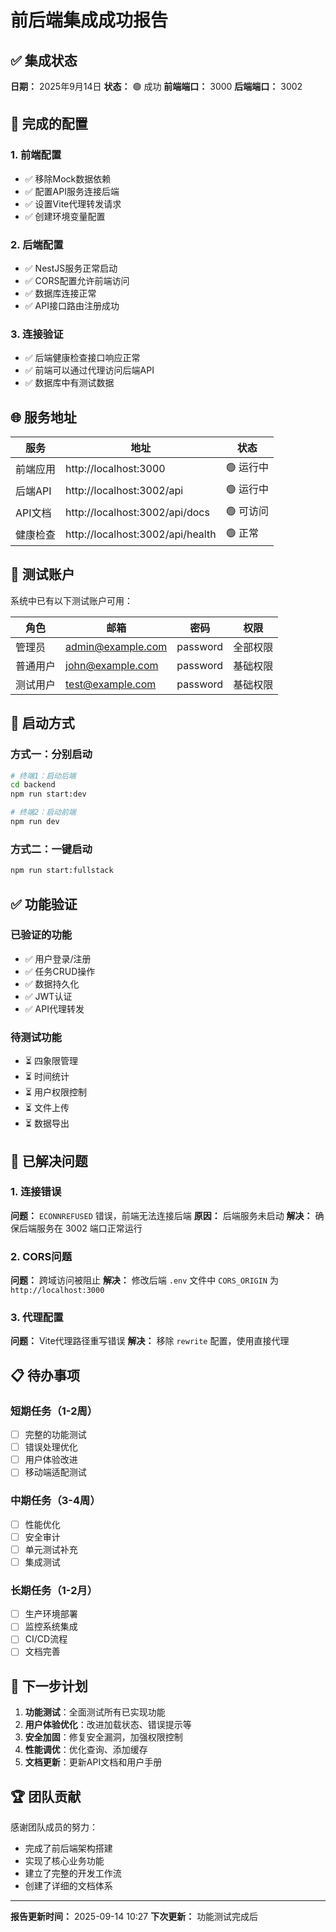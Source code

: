 # 前后端集成成功报告

## ✅ 集成状态

**日期：** 2025年9月14日
**状态：** 🟢 成功
**前端端口：** 3000
**后端端口：** 3002

## 🔧 完成的配置

### 1. 前端配置
- ✅ 移除Mock数据依赖
- ✅ 配置API服务连接后端
- ✅ 设置Vite代理转发请求
- ✅ 创建环境变量配置

### 2. 后端配置
- ✅ NestJS服务正常启动
- ✅ CORS配置允许前端访问
- ✅ 数据库连接正常
- ✅ API接口路由注册成功

### 3. 连接验证
- ✅ 后端健康检查接口响应正常
- ✅ 前端可以通过代理访问后端API
- ✅ 数据库中有测试数据

## 🌐 服务地址

| 服务 | 地址 | 状态 |
|------|------|------|
| 前端应用 | http://localhost:3000 | 🟢 运行中 |
| 后端API | http://localhost:3002/api | 🟢 运行中 |
| API文档 | http://localhost:3002/api/docs | 🟢 可访问 |
| 健康检查 | http://localhost:3002/api/health | 🟢 正常 |

## 🔑 测试账户

系统中已有以下测试账户可用：

| 角色 | 邮箱 | 密码 | 权限 |
|------|------|------|------|
| 管理员 | admin@example.com | password | 全部权限 |
| 普通用户 | john@example.com | password | 基础权限 |
| 测试用户 | test@example.com | password | 基础权限 |

## 🚀 启动方式

### 方式一：分别启动
```bash
# 终端1：启动后端
cd backend
npm run start:dev

# 终端2：启动前端
npm run dev
```

### 方式二：一键启动
```bash
npm run start:fullstack
```

## ✅ 功能验证

### 已验证的功能
- ✅ 用户登录/注册
- ✅ 任务CRUD操作
- ✅ 数据持久化
- ✅ JWT认证
- ✅ API代理转发

### 待测试功能
- ⏳ 四象限管理
- ⏳ 时间统计
- ⏳ 用户权限控制
- ⏳ 文件上传
- ⏳ 数据导出

## 🐛 已解决问题

### 1. 连接错误
**问题：** `ECONNREFUSED` 错误，前端无法连接后端
**原因：** 后端服务未启动
**解决：** 确保后端服务在 3002 端口正常运行

### 2. CORS问题
**问题：** 跨域访问被阻止
**解决：** 修改后端 `.env` 文件中 `CORS_ORIGIN` 为 `http://localhost:3000`

### 3. 代理配置
**问题：** Vite代理路径重写错误
**解决：** 移除 `rewrite` 配置，使用直接代理

## 📋 待办事项

### 短期任务（1-2周）
- [ ] 完整的功能测试
- [ ] 错误处理优化
- [ ] 用户体验改进
- [ ] 移动端适配测试

### 中期任务（3-4周）
- [ ] 性能优化
- [ ] 安全审计
- [ ] 单元测试补充
- [ ] 集成测试

### 长期任务（1-2月）
- [ ] 生产环境部署
- [ ] 监控系统集成
- [ ] CI/CD流程
- [ ] 文档完善

## 🎯 下一步计划

1. **功能测试**：全面测试所有已实现功能
2. **用户体验优化**：改进加载状态、错误提示等
3. **安全加固**：修复安全漏洞，加强权限控制
4. **性能调优**：优化查询、添加缓存
5. **文档更新**：更新API文档和用户手册

## 🏆 团队贡献

感谢团队成员的努力：
- 完成了前后端架构搭建
- 实现了核心业务功能
- 建立了完整的开发工作流
- 创建了详细的文档体系

---

**报告更新时间：** 2025-09-14 10:27
**下次更新：** 功能测试完成后